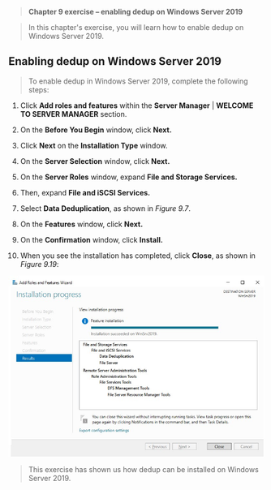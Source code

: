 >   **Chapter 9 exercise – enabling dedup on Windows Server 2019**

>   In this chapter's exercise, you will learn how to enable dedup on Windows
>   Server 2019.

Enabling dedup on Windows Server 2019
-------------------------------------

>   To enable dedup in Windows Server 2019, complete the following steps:

1.  Click **Add roles and features** within the **Server Manager** \| **WELCOME
    TO SERVER MANAGER** section.

2.  On the **Before You Begin** window, click **Next.**

3.  Click **Next** on the **Installation Type** window.

4.  On the **Server Selection** window, click **Next.**

5.  On the **Server Roles** window, expand **File and Storage Services.**

6.  Then, expand **File and iSCSI Services.**

7.  Select **Data Deduplication**, as shown in *Figure 9.7*.

8.  On the **Features** window, click **Next.**

9.  On the **Confirmation** window, click **Install.**

10. When you see the installation has completed, click **Close**, as shown in
    *Figure 9.19*:

![](media/edd92cb0bff5d3cff52618b2cd93f365.jpg)

>   This exercise has shown us how dedup can be installed on Windows Server
>   2019.
